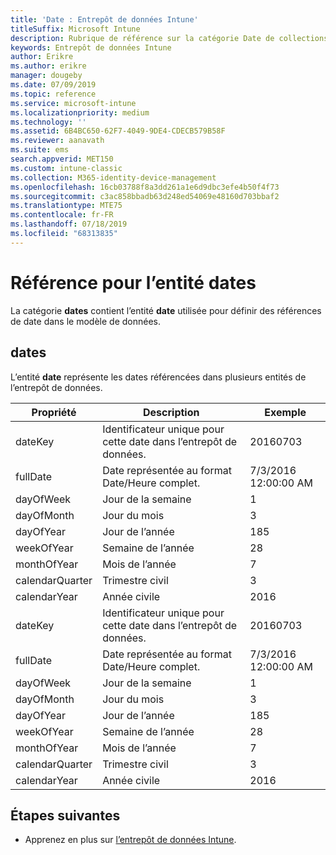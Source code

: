 ```yaml
---
title: 'Date : Entrepôt de données Intune'
titleSuffix: Microsoft Intune
description: Rubrique de référence sur la catégorie Date de collections d’entités dans l’API d’entrepôt de données Intune.
keywords: Entrepôt de données Intune
author: Erikre
ms.author: erikre
manager: dougeby
ms.date: 07/09/2019
ms.topic: reference
ms.service: microsoft-intune
ms.localizationpriority: medium
ms.technology: ''
ms.assetid: 6B4BC650-62F7-4049-9DE4-CDECB579B58F
ms.reviewer: aanavath
ms.suite: ems
search.appverid: MET150
ms.custom: intune-classic
ms.collection: M365-identity-device-management
ms.openlocfilehash: 16cb03788f8a3dd261a1e6d9dbc3efe4b50f4f73
ms.sourcegitcommit: c3ac858bbadb63d248ed54069e48160d703bbaf2
ms.translationtype: MTE75
ms.contentlocale: fr-FR
ms.lasthandoff: 07/18/2019
ms.locfileid: "68313835"
---
```

# <a name="reference-for-dates-entity"></a>Référence pour l’entité dates

La catégorie **dates** contient l’entité **date** utilisée pour définir des références de date dans le modèle de données.

## <a name="dates"></a>dates

L’entité **date** représente les dates référencées dans plusieurs entités de l’entrepôt de données.


|    Propriété     |                      Description                       |       Exemple        |
|-----------------|--------------------------------------------------------|----------------------|
|     dateKey     | Identificateur unique pour cette date dans l’entrepôt de données. |       20160703       |
|    fullDate     |    Date représentée au format Date/Heure complet.     | 7/3/2016 12:00:00 AM |
|    dayOfWeek    |                      Jour de la semaine                       |          1           |
|   dayOfMonth    |                      Jour du mois                      |          3           |
|    dayOfYear    |                      Jour de l’année                       |         185          |
|   weekOfYear    |                      Semaine de l’année                      |          28          |
|   monthOfYear   |                   Mois de l’année                    |          7           |
| calendarQuarter |                    Trimestre civil                    |          3           |
|  calendarYear   |                     Année civile                      |         2016         |
|     dateKey     | Identificateur unique pour cette date dans l’entrepôt de données. |       20160703       |
|    fullDate     |    Date représentée au format Date/Heure complet.     | 7/3/2016 12:00:00 AM |
|    dayOfWeek    |                      Jour de la semaine                       |          1           |
|   dayOfMonth    |                      Jour du mois                      |          3           |
|    dayOfYear    |                      Jour de l’année                       |         185          |
|   weekOfYear    |                      Semaine de l’année                      |          28          |
|   monthOfYear   |                   Mois de l’année                    |          7           |
| calendarQuarter |                    Trimestre civil                    |          3           |
|  calendarYear   |                     Année civile                      |         2016         |

## <a name="next-steps"></a>Étapes suivantes

- Apprenez en plus sur [l’entrepôt de données Intune](reports-nav-create-intune-reports.md).
